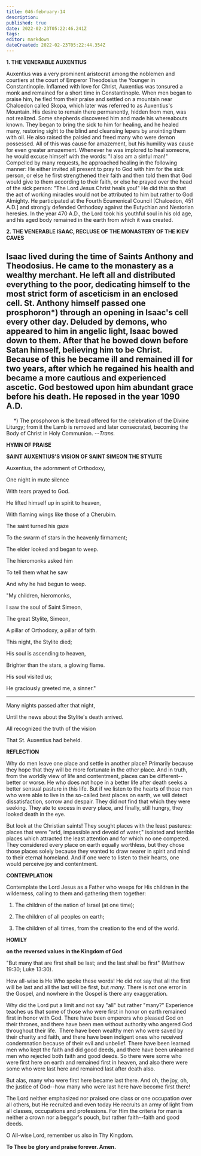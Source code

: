 ```yaml
---
title: 046-february-14
description: 
published: true
date: 2022-02-23T05:22:46.241Z
tags: 
editor: markdown
dateCreated: 2022-02-23T05:22:44.354Z
---
```



**1. THE VENERABLE AUXENTIUS**

Auxentius was a very prominent aristocrat among the noblemen and courtiers at the court of Emperor Theodosius the Younger in Constantinople. Inflamed with love for Christ, Auxentius was tonsured a monk and remained for a short time in Constantinople. When men began to praise him, he fled from their praise and settled on a mountain near Chalcedon called Skopa, which later was referred to as Auxentius's Mountain. His desire to remain there permanently, hidden from men, was not realized. Some shepherds discovered him and made his whereabouts known. They began to bring the sick to him for healing, and he healed many, restoring sight to the blind and cleansing lepers by anointing them with oil. He also raised the palsied and freed many who were demon possessed. All of this was cause for amazement, but his humility was cause for even greater amazement. Whenever he was implored to heal someone, he would excuse himself with the words: "I also am a sinful man!" Compelled by many requests, he approached healing in the following manner: He either invited all present to pray to God with him for the sick person, or else he first strengthened their faith and then told them that God would give to them according to their faith, or else he prayed over the head of the sick person: "The Lord Jesus Christ heals you!" He did this so that the act of working miracles would not be attributed to him but rather to God Almighty. He participated at the Fourth Ecumenical Council [Chalcedon, 451 A.D.] and strongly defended Orthodoxy against the Eutychian and Nestorian heresies. In the year 470 A.D., the Lord took his youthful soul in his old age, and his aged body remained in the earth from which it was created.

**2. THE VENERABLE ISAAC, RECLUSE OF THE MONASTERY OF THE KIEV CAVES**

Isaac lived during the time of Saints Anthony and Theodosius. He came to the monastery as a wealthy merchant. He left all and distributed everything to the poor, dedicating himself to the most strict form of asceticism in an enclosed cell. St. Anthony himself passed one prosphoron*) through an opening in Isaac's cell every other day. Deluded by demons, who appeared to him in angelic light, Isaac bowed down to them. After that he bowed down before Satan himself, believing him to be Christ. Because of this he became ill and remained ill for two years, after which he regained his health and became a more cautious and experienced ascetic. God bestowed upon him abundant grace before his death. He reposed in the year 1090 A.D.
--------------------
     *) The prosphoron is the bread offered for the celebration of the Divine Liturgy; from it the Lamb is removed and later consecrated, becoming the Body of Christ in Holy Communion. --*Trans.* 



**HYMN OF PRAISE**

**SAINT AUXENTIUS'S VISION OF SAINT SIMEON THE STYLITE**

Auxentius, the adornment of Orthodoxy,

One night in mute silence

With tears prayed to God.

He lifted himself up in spirit to heaven,

With flaming wings like those of a Cherubim.

The saint turned his gaze

To the swarm of stars in the heavenly firmament;

The elder looked and began to weep.

The hieromonks asked him

To tell them what he saw

And why he had begun to weep.

"My children, hieromonks,

I saw the soul of Saint Simeon,

The great Stylite, Simeon,

A pillar of Orthodoxy, a pillar of faith.

This night, the Stylite died;

His soul is ascending to heaven,

Brighter than the stars, a glowing flame.

His soul visited us;

He graciously greeted me, a sinner."

***

Many nights passed after that night,

Until the news about the Stylite's death arrived.

All recognized the truth of the vision

That St. Auxentius had beheld.


**REFLECTION**

Why do men leave one place and settle in another place? Primarily because they hope that they will be more fortunate in the other place. And in truth, from the worldly view of life and contentment, places can be different--better or worse. He who does not hope in a better life after death seeks a better sensual pasture in this life. But if we listen to the hearts of those men who were able to live in the so-called best places on earth, we will detect dissatisfaction, sorrow and despair. They did not find that which they were seeking. They ate to excess in every place, and finally, still hungry, they looked death in the eye.

But look at the Christian saints! They sought places with the least pastures: places that were "arid, impassible and devoid of water," isolated and terrible places which attracted the least attention and for which no one competed. They considered every place on earth equally worthless, but they chose those places solely because they wanted to draw nearer in spirit and mind to their eternal homeland. And if one were to listen to their hearts, one would perceive joy and contentment.



**CONTEMPLATION**

Contemplate the Lord Jesus as a Father who weeps for His children in the wilderness, calling to them and gathering them together:

1.  The children of the nation of Israel (at one time);

1.  The children of all peoples on earth;

1.  The children of all times, from the creation to the end of the world.



**HOMILY**

**on the reversed values in the Kingdom of God**

"But many that are first shall be last; and the last shall be first" (Matthew 19:30; Luke 13:30).

How all-wise is He Who spoke these words! He did not say that all the first will be last and all the last will be first, but *many*. There is not one error in the Gospel, and nowhere in the Gospel is there any exaggeration.

Why did the Lord put a limit and not say "all" but rather "many?" Experience teaches us that some of those who were first in honor on earth remained first in honor with God. There have been emperors who pleased God on their thrones, and there have been men without authority who angered God throughout their life.  There have been wealthy men who were saved by their charity and faith, and there have been indigent ones who received condemnation because of their evil and unbelief. There have been learned men who kept the faith and did good deeds, and there have been unlearned men who rejected both faith and good deeds. So there were some who were first here on earth and remained first in heaven, and also there were some who were last here and remained last after death also.

But alas, many who were first here became last there. And oh, the joy, oh, the justice of God--how many who were last here have become first there!

The Lord neither emphasized nor praised one class or one occupation over all others, but He recruited and even today He recruits an army of light from all classes, occupations and professions. For Him the criteria for man is neither a crown nor a beggar's pouch, but rather faith--faith and good deeds.

O All-wise Lord, remember us also in Thy Kingdom.

**To Thee be glory and praise forever. Amen.**

